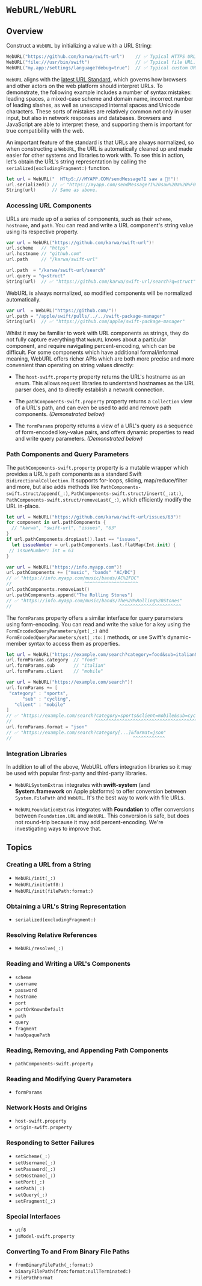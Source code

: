 # ``WebURL/WebURL``

## Overview


Construct a `WebURL` by initializing a value with a URL String:

```swift
WebURL("https://github.com/karwa/swift-url")    // ✅ Typical HTTPS URL.
WebURL("file:///usr/bin/swift")                 // ✅ Typical file URL.
WebURL("my.app:/settings/language?debug=true")  // ✅ Typical custom URL.
```

`WebURL` aligns with the [latest URL Standard][URL-spec], which governs how browsers and other
actors on the web platform should interpret URLs. To demonstrate, the following example includes a number of
syntax mistakes: leading spaces, a mixed-case scheme and domain name, incorrect number of leading slashes,
as well as unescaped internal spaces and Unicode characters. These sorts of mistakes are relatively common
not only in user input, but also in network responses and databases. Browsers and JavaScript are able to
interpret these, and supporting them is important for true compatibility with the web.

An important feature of the standard is that URLs are always normalized, so when constructing a `WebURL`,
the URL is automatically cleaned up and made easier for other systems and libraries to work with.
To see this in action, let's obtain the URL's string representation by calling the ``serialized(excludingFragment:)``
function.

```swift
let url = WebURL("  HTtpS:///MYAPP.COM/sendMessage?I saw a 🦆!")!
url.serialized() // ✅ "https://myapp.com/sendMessage?I%20saw%20a%20%F0%9F%A6%86!"
String(url)      // Same as above.
```


### Accessing URL Components


URLs are made up of a series of components, such as their ``scheme``, ``hostname``, and ``path``.
You can read and write a URL component's string value using its respective property.

```swift
var url = WebURL("https://github.com/karwa/swift-url")!
url.scheme   // "https"
url.hostname // "github.com"
url.path     // "/karwa/swift-url"

url.path  = "/karwa/swift-url/search"
url.query = "q=struct"
String(url)  // ✅ "https://github.com/karwa/swift-url/search?q=struct"
```

WebURL is always normalized, so modified components will be normalized automatically.

```swift
var url  = WebURL("https://github.com/")!
url.path = "/apple/swift/pulls/../../swift-package-manager"
String(url)  // ✅ "https://github.com/apple/swift-package-manager"
```

Whilst it may be familiar to work with URL components as strings, they do not fully capture everything that `WebURL`
knows about a particular component, and require navigating percent-encoding, which can be difficult. 
For some components which have additional formal/informal meaning, WebURL offers richer APIs which
are both more precise and more convenient than operating on string values directly:

- The ``host-swift.property`` property returns the URL's hostname as an enum.
  This allows request libraries to understand hostnames as the URL parser does, and to directly establish
  a network connection.

- The ``pathComponents-swift.property`` property returns a `Collection` view of a URL's path,
  and can even be used to add and remove path components. _(Demonstrated below)_

- The ``formParams`` property returns a view of a URL's query as a sequence of form-encoded key-value pairs,
  and offers dynamic properties to read and write query parameters. _(Demonstrated below)_


### Path Components and Query Parameters


The ``pathComponents-swift.property`` property is a mutable wrapper which provides a URL's path components
as a standard Swift `BidirectionalCollection`. It supports for-loops, slicing, map/reduce/filter and more,
but also adds methods like ``PathComponents-swift.struct/append(_:)``, ``PathComponents-swift.struct/insert(_:at:)``,
``PathComponents-swift.struct/removeLast(_:)``, which efficiently modify the URL in-place.

 ```swift
let url = WebURL("https://github.com/karwa/swift-url/issues/63")!
for component in url.pathComponents {
   // "karwa", "swift-url", "issues", "63"
}
if url.pathComponents.dropLast().last == "issues",
   let issueNumber = url.pathComponents.last.flatMap(Int.init) {
  // issueNumber: Int = 63
}

var url = WebURL("https://info.myapp.com")!
url.pathComponents += ["music", "bands" "AC/DC"]
// ✅ "https://info.myapp.com/music/bands/AC%2FDC"
//                           ^^^^^^^^^^^^^^^^^^^^
url.pathComponents.removeLast()
url.pathComponents.append("The Rolling Stones")
// ✅ "https://info.myapp.com/music/bands/The%20%Rolling%20Stones"
//                                        ^^^^^^^^^^^^^^^^^^^^^^^
```

The ``formParams`` property offers a similar interface for query parameters using form-encoding.
You can read and write the value for a key using the ``FormEncodedQueryParameters/get(_:)`` and 
``FormEncodedQueryParameters/set(_:to:)`` methods, or use Swift's dynamic-member syntax to access them
as properties.

 ```swift
let url = WebURL("https://example.com/search?category=food&sub=italian&client=mobile")!
url.formParams.category  // "food"
url.formParams.sub       // "italian"
url.formParams.client    // "mobile"

var url = WebURL("https://example.com/search")!
url.formParams += [
  "category" : "sports",
       "sub" : "cycling",
    "client" : "mobile"
]
// ✅ "https://example.com/search?category=sports&client=mobile&sub=cycling"
//                               ^^^^^^^^^^^^^^^^^^^^^^^^^^^^^^^^^^^^^^^^^^
url.formParams.format = "json"
// ✅ "https://example.com/search?category[...]&format=json"
//                                             ^^^^^^^^^^^^
```


### Integration Libraries


In addition to all of the above, WebURL offers integration libraries so it may be used with popular first-party and
third-party libraries.

- `WebURLSystemExtras` integrates with **swift-system** (and **System.framework** on Apple platforms) to offer
   conversion between `System.FilePath` and `WebURL`. It's the best way to work with file URLs.

- `WebURLFoundationExtras` integrates with **Foundation** to offer conversions between `Foundation.URL` and `WebURL`.
  This conversion is safe, but does not round-trip because it may add percent-encoding.
  We're investigating ways to improve that.

[URL-spec]: https://url.spec.whatwg.org/


## Topics


### Creating a URL from a String

- ``WebURL/init(_:)``
- ``WebURL/init(utf8:)``
- ``WebURL/init(filePath:format:)``

### Obtaining a URL's String Representation

- ``serialized(excludingFragment:)``

### Resolving Relative References

- ``WebURL/resolve(_:)``

### Reading and Writing a URL's Components

- ``scheme``
- ``username``
- ``password``
- ``hostname``
- ``port``
- ``portOrKnownDefault``
- ``path``
- ``query``
- ``fragment``
- ``hasOpaquePath``

### Reading, Removing, and Appending Path Components

- ``pathComponents-swift.property``

### Reading and Modifying Query Parameters

- ``formParams``

### Network Hosts and Origins

- ``host-swift.property``
- ``origin-swift.property``

### Responding to Setter Failures

- ``setScheme(_:)``
- ``setUsername(_:)``
- ``setPassword(_:)``
- ``setHostname(_:)``
- ``setPort(_:)``
- ``setPath(_:)``
- ``setQuery(_:)``
- ``setFragment(_:)``

### Special Interfaces

- ``utf8``
- ``jsModel-swift.property``

### Converting To and From Binary File Paths

- ``fromBinaryFilePath(_:format:)``
- ``binaryFilePath(from:format:nullTerminated:)``
- ``FilePathFormat``

